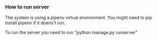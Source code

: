 ### How to run server

The system is using a pipenv virtual environment. You might need to pip install pipenv if it doens't run. 

To run the server you need to run "python manage.py runserver"